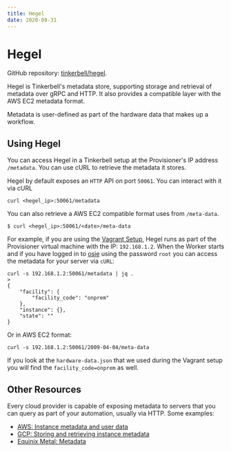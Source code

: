 ```yaml
---
title: Hegel
date: 2020-08-31
---
```


# Hegel

GitHub repository: [tinkerbell/hegel](https://github.com/tinkerbell/hegel).

Hegel is Tinkerbell's metadata store, supporting storage and retrieval of metadata over gRPC and HTTP. It also provides a compatible layer with the AWS EC2 metadata format.

Metadata is user-defined as part of the hardware data that makes up a workflow.

## Using Hegel

You can access Hegel in a Tinkerbell setup at the Provisioner's IP address `/metadata`. You can use cURL to retrieve the metadata it stores.

Hegel by default exposes an `HTTP` API on port `50061`. You can interact with it
via cURL

```
curl <hegel_ip>:50061/metadata
```

You can also retrieve a AWS EC2 compatible format uses from `/meta-data`.

```
$ curl <hegel_ip>:50061/<date>/meta-data
```

For example, if you are using the [Vagrant Setup](/docs/local-with-vagrant), Hegel runs as part of the Provisioner virtual machine with the IP: `192.168.1.2`. When the Worker starts and if you have logged in to [osie](/docs/services/osie) using the password `root` you can access the metadata for your server via `cURL`:

```
curl -s 192.168.1.2:50061/metadata | jq .
>
{
    "facility": {
        "facility_code": "onprem"
    },
    "instance": {},
    "state": ""
}
```

Or in AWS EC2 format:

```
curl -s 192.168.1.2:50061/2009-04-04/meta-data
```

If you look at the `hardware-data.json` that we used during the Vagrant setup you will find the `facility_code=onprem` as well.

## Other Resources

Every cloud provider is capable of exposing metadata to servers that you can query as part of your automation, usually via HTTP. Some examples:

- [AWS: Instance metadata and user data](https://docs.aws.amazon.com/AWSEC2/latest/UserGuide/ec2-instance-metadata.html)
- [GCP: Storing and retrieving instance metadata](https://cloud.google.com/compute/docs/storing-retrieving-metadata)
- [Equinix Metal: Metadata](https://metal.equinix.com/developers/docs/servers/metadata/)

